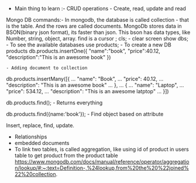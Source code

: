 - Main thing to learn :- CRUD operations - Create, read, update and read

Mongo DB commands:-
In mongodb, the database is called collection - that is the table.
And the rows are called documents.
MongoDb stores data in BSON(binary json format), its faster than json.
This bson has data types, like Number, string, object, array.
find is a cursor
;
cls;
    - clear screen
show dbs;
    - To see the available databases
use products;
    - To create a new DB products
db.products.insertOne({ 
    "name":"book",
    "price":40.12, 
    "description":"This is an awesome book" 
    })
    
    - Adding document to collection

 db.products.insertMany([{
...     "name": "Book",
...     "price": 40.12,
...     "description": "This is an awesome book"
... },
... {
...     "name": "Laptop",
...     "price": 534.12,
...     "description": "This is an awesome latptop"
... }])

db.products.find();
    - Returns everything

db.products.find({name:'book'});
    - Find object based on attribute

Insert, replace, find, update.

- Relationships
- embedded documents
- To link two tables, is called aggregation, like using id of product in users table to get product from the product table
    https://www.mongodb.com/docs/manual/reference/operator/aggregation/lookup/#:~:text=Definition-,%24lookup,from%20the%20%22joined%22%20collection.






